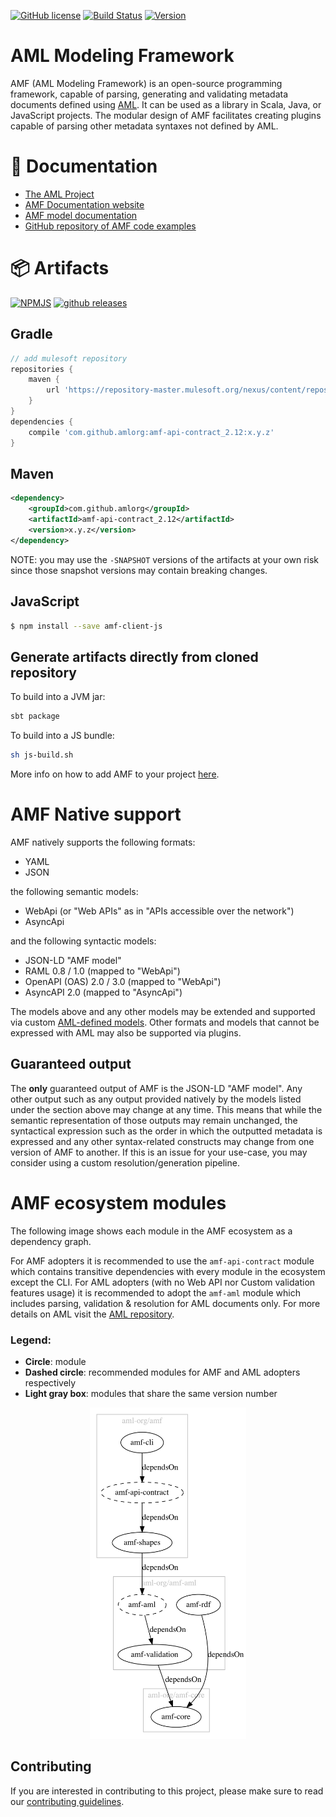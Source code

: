 [![GitHub license](https://img.shields.io/badge/License-Apache_2.0-blue.svg)](https://github.com/aml-org/amf/blob/master/LICENSE) [![Build Status](https://jenkins.build.msap.io/buildStatus/icon?job=application/AMF/amf/master)](https://jenkins.build.msap.io/job/application/job/AMF/job/amf/job/master/) [![Version](https://img.shields.io/github/v/release/aml-org/amf)](https://github.com/aml-org/amf/releases)

# AML Modeling Framework
AMF (AML Modeling Framework) is an open-source programming framework, capable of parsing, generating and validating metadata documents defined using [AML](https://a.ml/aml-spec). It can be used as a library in Scala, Java, or JavaScript projects. The modular design of AMF facilitates creating plugins capable of parsing other metadata syntaxes not defined by AML.


# 📃 Documentation
- [The AML Project](https://a.ml)
- [AMF Documentation website](https://a.ml/docs)
- [AMF model documentation](./documentation/model.md)
- [GitHub repository of AMF code examples](https://github.com/aml-org/examples)

# 📦 Artifacts
[![NPMJS](https://img.shields.io/npm/v/amf-client-js.svg)](https://www.npmjs.com/package/amf-client-js)
[![github releases](https://img.shields.io/github/v/release/aml-org/amf?label=nexus)](https://repository-master.mulesoft.org/nexus/content/repositories/releases/com/github/amlorg/amf-api-contract_2.12)


## Gradle
```groovy
// add mulesoft repository
repositories {
    maven {
        url 'https://repository-master.mulesoft.org/nexus/content/repositories/releases'
    }
}
dependencies {
    compile 'com.github.amlorg:amf-api-contract_2.12:x.y.z'
}
```

## Maven
```xml
<dependency>
    <groupId>com.github.amlorg</groupId>
    <artifactId>amf-api-contract_2.12</artifactId>
    <version>x.y.z</version>
</dependency>
```

NOTE: you may use the `-SNAPSHOT` versions of the artifacts at your own risk since those snapshot versions may contain breaking changes.

## JavaScript
```bash
$ npm install --save amf-client-js
```

## Generate artifacts directly from cloned repository

To build into a JVM jar:
```sh
sbt package
```
To build into a JS bundle:
```sh
sh js-build.sh
```

More info on how to add AMF to your project [here](https://a.ml/docs/amf/using-amf/amf_setup).


# AMF Native support

AMF natively supports the following formats:
- YAML
- JSON

the following semantic models:
- WebApi (or "Web APIs" as in "APIs accessible over the network")
- AsyncApi

and the following syntactic models:
- JSON-LD "AMF model"
- RAML 0.8 / 1.0 (mapped to "WebApi")
- OpenAPI (OAS) 2.0 / 3.0 (mapped to "WebApi")
- AsyncAPI 2.0 (mapped to "AsyncApi")

The models above and any other models may be extended and supported via custom [AML-defined models](https://a.ml/aml-spec). Other formats and models that cannot be expressed with AML may also be supported via plugins.

## Guaranteed output

The **only** guaranteed output of AMF is the JSON-LD "AMF model". Any other output such as any output provided natively by the models listed under the section above may change at any time. This means that while the semantic representation of those outputs may remain unchanged, the syntactical expression such as the order in which the outputted metadata is expressed and any other syntax-related constructs may change from one version of AMF to another. If this is an issue for your use-case, you may consider using a custom resolution/generation pipeline.

# AMF ecosystem modules
The following image shows each module in the AMF ecosystem as a dependency graph. 

For AMF adopters it is recommended to use the `amf-api-contract` module which contains transitive dependencies with every
module in the ecosystem except the CLI. For AML adopters (with no Web API nor Custom validation features usage) it is recommended to 
adopt the `amf-aml` module which includes parsing, validation & resolution for AML documents only. For more details on 
AML visit the [AML repository]("https://github.com/aml-org/amf-aml").

### Legend:
- **Circle**: module
- **Dashed circle**: recommended modules for AMF and AML adopters respectively
- **Light gray box**: modules that share the same version number

<p align="center">
    <img width="250" alt="module_graph" src="./amf-ecosystem-modules.png">
</p>

## Contributing
If you are interested in contributing to this project, please make sure to read our [contributing guidelines](./CONTRIBUTING.md).